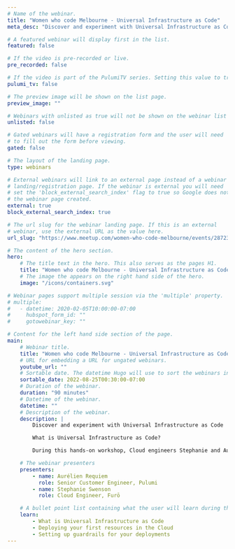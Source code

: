 ```yaml
---
# Name of the webinar.
title: "Women who code Melbourne - Universal Infrastructure as Code"
meta_desc: "Discover and experiment with Universal Infrastructure as Code."

# A featured webinar will display first in the list.
featured: false

# If the video is pre-recorded or live.
pre_recorded: false

# If the video is part of the PulumiTV series. Setting this value to true will list the video in the "PulumiTV" section.
pulumi_tv: false

# The preview image will be shown on the list page.
preview_image: ""

# Webinars with unlisted as true will not be shown on the webinar list
unlisted: false

# Gated webinars will have a registration form and the user will need
# to fill out the form before viewing.
gated: false

# The layout of the landing page.
type: webinars

# External webinars will link to an external page instead of a webinar
# landing/registration page. If the webinar is external you will need
# set the 'block_external_search_index' flag to true so Google does not index
# the webinar page created.
external: true
block_external_search_index: true

# The url slug for the webinar landing page. If this is an external
# webinar, use the external URL as the value here.
url_slug: "https://www.meetup.com/women-who-code-melbourne/events/287236999/"

# The content of the hero section.
hero:
    # The title text in the hero. This also serves as the pages H1.
    title: "Women who code Melbourne - Universal Infrastructure as Code"
    # The image the appears on the right hand side of the hero.
    image: "/icons/containers.svg"

# Webinar pages support multiple session via the 'multiple' property.
# multiple:
#   - datetime: 2020-02-05T10:00:00-07:00
#     hubspot_form_id: ""
#     gotowebinar_key: ""

# Content for the left hand side section of the page.
main:
    # Webinar title.
    title: "Women who code Melbourne - Universal Infrastructure as Code"
    # URL for embedding a URL for ungated webinars.
    youtube_url: ""
    # Sortable date. The datetime Hugo will use to sort the webinars in date order.
    sortable_date: 2022-08-25T00:30:00-07:00
    # Duration of the webinar.
    duration: "90 minutes"
    # Datetime of the webinar.
    datetime: ""
    # Description of the webinar.
    description: |
        Discover and experiment with Universal Infrastructure as Code

        What is Universal Infrastructure as Code?

        During this hands-on workshop, Cloud engineers Stephanie and Aurelien will take you on a discovery journey to learn about Universal Infrastructure as Code using general purpose programming languages to easily and painlessly set up and modify your infrastructure in the Cloud. 

    # The webinar presenters
    presenters:
        - name: Aurélien Requiem
          role: Senior Customer Engineer, Pulumi
        - name: Stephanie Swenson
          role: Cloud Engineer, Furō

    # A bullet point list containing what the user will learn during the webinar.
    learn:
        - What is Universal Infrastructure as Code
        - Deploying your first resources in the Cloud
        - Setting up guardrails for your deployments
---
```

